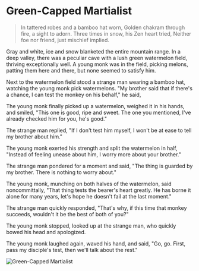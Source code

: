# Green-Capped Martialist

> In tattered robes and a bamboo hat worn,
> Golden chakram through fire, a sight to adorn.
> Three times in snow, his Zen heart tried,
> Neither foe nor friend, just mischief implied.

Gray and white, ice and snow blanketed the entire mountain range.
In a deep valley, there was a peculiar cave with a lush green watermelon
field, thriving exceptionally well. A young monk was in the field, picking
melons, patting them here and there, but none seemed to satisfy him.

Next to the watermelon field stood a strange man wearing a bamboo hat,
watching the young monk pick watermelons. "My brother said that if
there's a chance, I can test the monkey on his behalf," he said,

The young monk finally picked up a watermelon, weighed it in his hands,
and smiled, "This one is good, ripe and sweet. The one you mentioned,
 I've already checked him for you, he's good."

The strange man replied, "If I don't test him myself, I won't be at ease to
tell my brother about him."

The young monk exerted his strength and split the watermelon in half,
"Instead of feeling unease about him, I worry more about your brother."

The strange man pondered for a moment and said, "The thing is guarded
by my brother. There is nothing to worry about."

The young monk, munching on both halves of the watermelon, said
noncommittally, "That thing tests the bearer's heart greatly. He has borne
it alone for many years, let's hope he doesn't fail at the last moment."

The strange man quickly responded, "That's why, if this time that monkey
succeeds, wouldn't it be the best of both of you?"

The young monk stopped, looked up at the strange man, who quickly
bowed his head and apologized.

The young monk laughed again, waved his hand, and said, "Go, go. First,
pass my disciple's test, then we'll talk about the rest."

![Green-Capped Martialist](/image-20240828220718860.png)